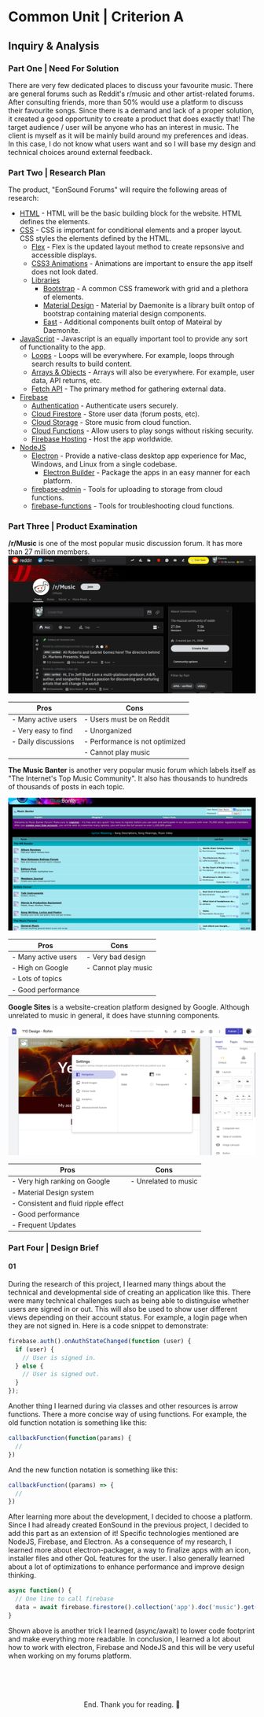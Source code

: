 # Common Unit | Criterion A
## Inquiry & Analysis
### Part One | Need For Solution
There are very few dedicated places to discuss your favourite music. There are general forums such as Reddit's r/music and other artist-related forums. After consulting friends, more than 50% would use a platform to discuss their favourite songs. Since there is a demand and lack of a proper solution, it created a good opportunity to create a product that does exactly that! The target audience / user will be anyone who has an interest in music. The client is myself as it will be mainly build around my preferences and ideas. In this case, I do not know what users want and so I will base my design and technical choices around external feedback.

### Part Two | Research Plan
The product, "EonSound Forums" will require the following areas of research:

- <a href="https://www.w3schools.com/html/"> HTML</a> - HTML will be the basic building block for the website. HTML defines the elements.
- <a href="https://www.w3schools.com/css/"> CSS</a> - CSS is important for conditional elements and a proper layout. CSS styles the elements defined by the HTML. 
  - <a href="https://css-tricks.com/snippets/css/a-guide-to-flexbox/"> Flex</a> - Flex is the updated layout method to create repsonsive and accessible displays.
  - <a href="https://css-tricks.com/almanac/properties/a/animation/"> CSS3 Animations</a> - Animations are important to ensure the app itself does not look dated.
  - <a href=""> Libraries</a>
    - <a href="https://getboostrap.com/"> Bootstrap</a> - A common CSS framework with grid and a plethora of elements.
    - <a href="http://daemonite.github.io/material/"> Material Design</a> - Material by Daemonite is a library built ontop of bootstrap containing material design components.
    - <a href="https://eastcoastgang.github.io/style/dev/"> East</a> - Additional components built ontop of Mateiral by Daemonite.
- <a href="https://www.w3schools.com/js/"> JavaScript</a> - Javascript is an equally important tool to provide any sort of functionality to the app.
  - <a href="https://www.w3schools.com/js/js_loop_for.asp"> Loops</a> - Loops will be everywhere. For example, loops through search results to build content.
  - <a href="https://www.w3schools.com/js/js_arrays.asp"> Arrays & Objects</a> - Arrays will also be everywhere. For example, user data, API returns, etc.
  - <a href="https://developer.mozilla.org/en-US/docs/Web/API/Fetch_API"> Fetch API</a> - The primary method for gathering external data.
- <a href="https://firebase.google.com"> Firebase</a>
  - <a href="https://firebase.google.com/docs/auth">Authentication</a> - Authenticate users securely.
  - <a href="https://firebase.google.com/docs/firestore"> Cloud Firestore</a> - Store user data (forum posts, etc).
  - <a href="https://firebase.google.com/docs/storage"> Cloud Storage</a> - Store music from cloud function.
  - <a href="https://firebase.google.com/docs/functions"> Cloud Functions</a> - Allow users to play songs without risking security.
  - <a href="https://firebase.google.com/docs/hosting">Firebase Hosting</a> - Host the app worldwide.
- <a href="https://nodejs.org/en/">NodeJS</a>
  - <a href="http://electronjs.org/">Electron</a> - Provide a native-class desktop app experience for Mac, Windows, and Linux from a single codebase.
    - <a href="https://github.com/electron-userland/electron-builder">Electron Builder</a> - Package the apps in an easy manner for each platform.
  - <a href="https://www.npmjs.com/package/firebase-admin">firebase-admin</a> - Tools for uploading to storage from cloud functions.
  - <a href="https://www.npmjs.com/package/firebase-functions">firebase-functions</a> - Tools for troubleshooting cloud functions.

### Part Three | Product Examination

<b>/r/Music</b> is one of the most popular music discussion forum. It has more than 27 million members.
![](assets/screenshots/2021-02-14-11-28-28.png)

| Pros | Cons |
| -- | -- |
| - Many active users | - Users must be on Reddit |
| - Very easy to find | - Unorganized |
| - Daily discussions | - Performance is not optimized|
| | - Cannot play music |

<b>The Music Banter</b> is another very popular music forum which labels itself as "The Internet's Top Music Community". It also has thousands to hundreds of thousands of posts in each topic.

![](assets/screenshots/2021-02-17-12-38-08.png)

| Pros | Cons |
| -- | -- |
| - Many active users | - Very bad design |
| - High on Google | - Cannot play music |
| - Lots of topics | |
| - Good performance ||

<b>Google Sites</b> is a website-creation platform designed by Google. Although unrelated to music in general, it does have stunning components.

![](assets/screenshots/2021-02-17-12-37-34.png)

| Pros | Cons |
| -- | -- |
| - Very high ranking on Google | - Unrelated to music |
| - Material Design system | |
| - Consistent and fluid ripple effect  | |
| - Good performance ||
| - Frequent Updates ||

### Part Four | Design Brief

#### 01
<p>During the research of this project, I learned many things about the technical and developmental side of creating an application like this. There were many technical challenges such as being able to distinguise whether users are signed in or out. This will also be used to show user different views depending on their account status. For example, a login page when they are not signed in. Here is a code snippet to demonstrate:</p>

```javascript
firebase.auth().onAuthStateChanged(function (user) {
  if (user) {
    // User is signed in.
  } else {
    // User is signed out.
  }
});
```
<p>Another thing I learned during via classes and other resources is arrow functions. There a more concise way of using functions. For example, the old function notation is something like this:</p>

```javascript
callbackFunction(function(params) {
  //
})
```

<p>And the new function notation is something like this:</p>

```javascript
callbackFunction((params) => {
  //
})
```

<p>After learning more about the development, I decided to choose a platform. Since I had already created EonSound in the previous project, I decided to add this part as an extension of it! Specific technologies mentioned are NodeJS, Firebase, and Electron. As a consequence of my research, I learned more about electron-packager, a way to finalize apps with an icon, installer files and other QoL features for the user. I also generally learned about a lot of optimizations to enhance performance and improve design thinking.</p>

```javascript
async function() {
  // One line to call firebase
  data = await firebase.firestore().collection('app').doc('music').get()
}
```

<p>Shown above is another trick I learned (async/await) to lower code footprint and make everything more readable. In conclusion, I learned a lot about how to work with electron, Firebase and NodeJS and this will be very useful when working on my forums platform.</p>

<center>
<br><br><br><br>
End. Thank you for reading. 🌴
</center>

